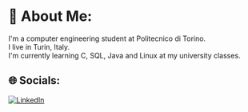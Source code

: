 # 💫 About Me:
I'm a computer engineering student at Politecnico di Torino.<br>I live in Turin, Italy.<br>I'm currently learning C, SQL, Java and Linux at my university classes.


## 🌐 Socials:
[![LinkedIn](https://img.shields.io/badge/LinkedIn-%230077B5.svg?logo=linkedin&logoColor=white)](https://www.linkedin.com/in/ali-arman-dai/) 

